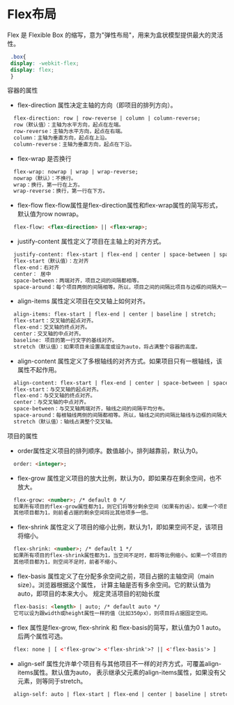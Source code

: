 # Flex布局
Flex 是 Flexible Box 的缩写，意为"弹性布局"，用来为盒状模型提供最大的灵活性。
```css
 .box{
 display: -webkit-flex;
 display: flex;
 }
```
容器的属性
* flex-direction 属性决定主轴的方向（即项目的排列方向）。
```html
  flex-direction: row | row-reverse | column | column-reverse; 
  row（默认值）：主轴为水平方向，起点在左端。
  row-reverse：主轴为水平方向，起点在右端。
  column：主轴为垂直方向，起点在上沿。
  column-reverse：主轴为垂直方向，起点在下沿。
```
* flex-wrap 是否换行
```html
  flex-wrap: nowrap | wrap | wrap-reverse;
  nowrap（默认）：不换行。
  wrap：换行，第一行在上方。
  wrap-reverse：换行，第一行在下方。
```
* flex-flow flex-flow属性是flex-direction属性和flex-wrap属性的简写形式，默认值为row nowrap。
```html
  flex-flow: <flex-direction> || <flex-wrap>;
```
* justify-content 属性定义了项目在主轴上的对齐方式。
```html
  justify-content: flex-start | flex-end | center | space-between | space-around;
  flex-start（默认值）：左对齐
  flex-end：右对齐
  center： 居中
  space-between：两端对齐，项目之间的间隔都相等。
  space-around：每个项目两侧的间隔相等。所以，项目之间的间隔比项目与边框的间隔大一倍。
```

* align-items 属性定义项目在交叉轴上如何对齐。
```html
  align-items: flex-start | flex-end | center | baseline | stretch;
  flex-start：交叉轴的起点对齐。
  flex-end：交叉轴的终点对齐。
  center：交叉轴的中点对齐。
  baseline: 项目的第一行文字的基线对齐。
  stretch（默认值）：如果项目未设置高度或设为auto，将占满整个容器的高度。
```

* align-content 属性定义了多根轴线的对齐方式。如果项目只有一根轴线，该属性不起作用。
```html
  align-content: flex-start | flex-end | center | space-between | space-around | stretch;
  flex-start：与交叉轴的起点对齐。
  flex-end：与交叉轴的终点对齐。
  center：与交叉轴的中点对齐。
  space-between：与交叉轴两端对齐，轴线之间的间隔平均分布。
  space-around：每根轴线两侧的间隔都相等。所以，轴线之间的间隔比轴线与边框的间隔大一倍。
  stretch（默认值）：轴线占满整个交叉轴。
```

项目的属性 
* order属性定义项目的排列顺序。数值越小，排列越靠前，默认为0。
```html
  order: <integer>;

```
* flex-grow 属性定义项目的放大比例，默认为0，即如果存在剩余空间，也不放大。
```html
  flex-grow: <number>; /* default 0 */
  如果所有项目的flex-grow属性都为1，则它们将等分剩余空间（如果有的话）。如果一个项目的flex-grow属性为2，
  其他项目都为1，则前者占据的剩余空间将比其他项多一倍。
```
* flex-shrink 属性定义了项目的缩小比例，默认为1，即如果空间不足，该项目将缩小。
```html
  flex-shrink: <number>; /* default 1 */
  如果所有项目的flex-shrink属性都为1，当空间不足时，都将等比例缩小。如果一个项目的flex-shrink属性为0，
  其他项目都为1，则空间不足时，前者不缩小。
```
* flex-basis 属性定义了在分配多余空间之前，项目占据的主轴空间（main size）。浏览器根据这个属性，
计算主轴是否有多余空间。它的默认值为auto，即项目的本来大小。 规定灵活项目的初始长度
```html
  flex-basis: <length> | auto; /* default auto */
  它可以设为跟width或height属性一样的值（比如350px），则项目将占据固定空间。
```
* flex 属性是flex-grow, flex-shrink 和 flex-basis的简写，默认值为0 1 auto。后两个属性可选。
```html
  flex: none | [ <'flex-grow'> <'flex-shrink'>? || <'flex-basis'> ]

```
* align-self 属性允许单个项目有与其他项目不一样的对齐方式，可覆盖align-items属性。默认值为auto，
表示继承父元素的align-items属性，如果没有父元素，则等同于stretch。
```html
  align-self: auto | flex-start | flex-end | center | baseline | stretch;

```
